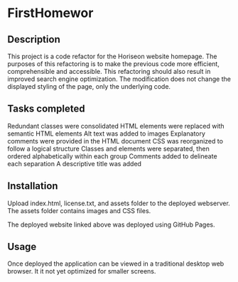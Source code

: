 # FirstHomewor

Description
-----------
This project is a code refactor for the Horiseon website homepage. The purposes of this refactoring is to make the previous code more efficient, comprehensible and accessible. This refactoring should also result in improved search engine optimization. The modification does not change the displayed styling of the page, only the underlying code.

Tasks completed
---------------
Redundant classes were consolidated HTML elements were replaced with semantic HTML elements Alt text was added to images Explanatory comments were provided in the HTML document CSS was reorganized to follow a logical structure Classes and elements were separated, then ordered alphabetically within each group Comments added to delineate each separation A descriptive title was added


Installation
------------
Upload index.html, license.txt, and assets folder to the deployed webserver. The assets folder contains images and CSS files.

The deployed website linked above was deployed using GitHub Pages.

Usage
-----
Once deployed the application can be viewed in a traditional desktop web browser. It it not yet optimized for smaller screens.